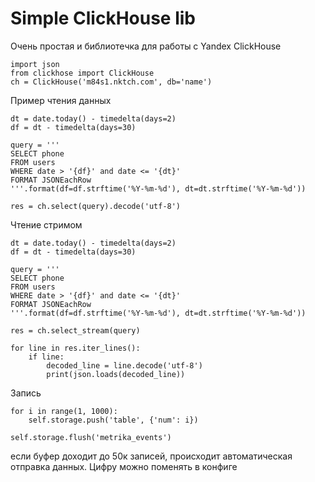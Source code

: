 # Simple ClickHouse lib

Очень простая и библиотечка для работы с Yandex ClickHouse

	import json
	from clickhose import ClickHouse
	ch = ClickHouse('m84s1.nktch.com', db='name')


Пример чтения данных

	dt = date.today() - timedelta(days=2)
	df = dt - timedelta(days=30)

	query = '''
	SELECT phone
	FROM users
	WHERE date > '{df}' and date <= '{dt}'
	FORMAT JSONEachRow
	'''.format(df=df.strftime('%Y-%m-%d'), dt=dt.strftime('%Y-%m-%d'))

	res = ch.select(query).decode('utf-8')

Чтение стримом

	dt = date.today() - timedelta(days=2)
	df = dt - timedelta(days=30)

	query = '''
	SELECT phone
	FROM users
	WHERE date > '{df}' and date <= '{dt}'
	FORMAT JSONEachRow
	'''.format(df=df.strftime('%Y-%m-%d'), dt=dt.strftime('%Y-%m-%d'))

	res = ch.select_stream(query)

	for line in res.iter_lines():
	    if line:
	        decoded_line = line.decode('utf-8')
	        print(json.loads(decoded_line))


Запись 

	for i in range(1, 1000):
		self.storage.push('table', {'num': i})

	self.storage.flush('metrika_events')

если буфер доходит до 50к записей, происходит автоматическая отправка данных. Цифру можно поменять в конфиге




